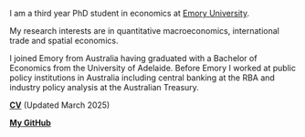 I am a third year PhD student in economics at [Emory University](https://economics.emory.edu).

My research interests are in quantitative macroeconomics, international trade and spatial economics. 

I joined Emory from Australia having graduated with a Bachelor of Economics from the University of Adelaide. Before Emory I worked at public policy institutions in Australia including central banking at the RBA and industry policy analysis at the Australian Treasury.

__[CV](/pdf/Nialls_CV.pdf)__ (Updated March 2025)

__[My GitHub](https://github.com/NiallPeat95)__ 
